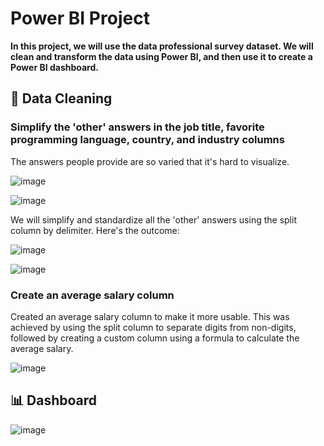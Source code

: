 # Power BI Project

**In this project, we will use the data professional survey dataset. We will clean and transform the data using Power BI, and then use it to create a Power BI dashboard.**

## 🧽 Data Cleaning

### Simplify the 'other' answers in the job title, favorite programming language, country, and industry columns

The answers people provide are so varied that it's hard to visualize.

![image](https://github.com/AlexanderEvanW/PortfolioProjects/assets/124351667/98786129-b29d-48ce-b036-a8d1e9838d12)

![image](https://github.com/AlexanderEvanW/PortfolioProjects/assets/124351667/0951db67-ec8c-43ec-bd2c-0f228be0ddca)

We will simplify and standardize all the 'other' answers using the split column by delimiter. Here's the outcome:

![image](https://github.com/AlexanderEvanW/PortfolioProjects/assets/124351667/69b614e5-acf6-42b0-8e62-d602841cea38)

![image](https://github.com/AlexanderEvanW/PortfolioProjects/assets/124351667/d31fb61a-8f53-4dbf-8d08-d08d52fadbf0)

### Create an average salary column

Created an average salary column to make it more usable. This was achieved by using the split column to separate digits from non-digits, followed by creating a custom column using a formula to calculate the average salary.

![image](https://github.com/AlexanderEvanW/PortfolioProjects/assets/124351667/812f8a4e-2280-4b1e-9358-813ef245e4a2)

## 📊 Dashboard

![image](https://github.com/AlexanderEvanW/PortfolioProjects/assets/124351667/551b5d8b-e50f-4a91-ae9b-0eaab9b0d350)
